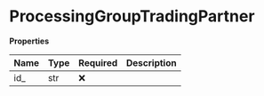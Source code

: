 # ProcessingGroupTradingPartner

**Properties**

| Name | Type | Required | Description |
| :--- | :--- | :------- | :---------- |
| id\_ | str  | ❌       |             |


